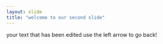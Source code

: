 ```yaml
---
layout: slide
title: "welcome to our second slide"
---
```

your text that has been edited
use the left arrow to go back!
